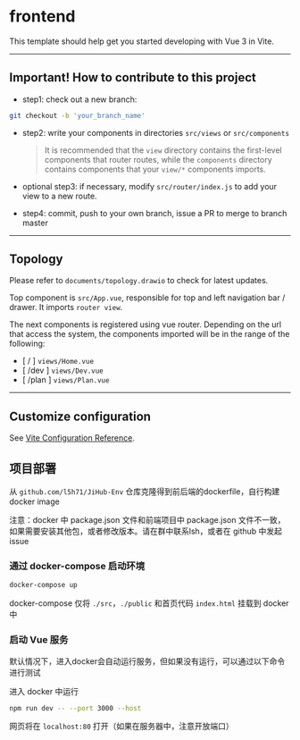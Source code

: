 # frontend

This template should help get you started developing with Vue 3 in Vite.

---

## Important! How to contribute to this project

- step1: check out a new branch:

```sh
git checkout -b 'your_branch_name'
```

- step2: write your components in directories `src/views` or `src/components`

  > It is recommended that the `view` directory contains the first-level components that router routes, while the `components` directory contains components that your `view/*` components imports.
  >
- optional step3: if necessary, modify `src/router/index.js` to add your view to a new route.
- step4: commit, push to your own branch, issue a PR to merge to branch master

---

## Topology

Please refer to `documents/topology.drawio` to check for latest updates.

Top component is `src/App.vue`, responsible for top and left navigation bar / drawer. It imports `router view`.

The next components is registered using vue router. Depending on the url that access the system, the components imported will be in the range of the following:

- [ / ] `views/Home.vue`
- [ /dev ] `views/Dev.vue`
- [ /plan ] `views/Plan.vue`

---

## Customize configuration

See [Vite Configuration Reference](https://vitejs.dev/config/).

## 项目部署

从 `github.com/l5h71/JiHub-Env` 仓库克隆得到前后端的dockerfile，自行构建docker image

注意：docker 中 package.json 文件和前端项目中 package.json 文件不一致，如果需要安装其他包，或者修改版本。请在群中联系lsh，或者在 github 中发起 issue

### 通过 docker-compose 启动环境

```sh
docker-compose up
```

docker-compose 仅将 `./src`，`./public` 和首页代码 `index.html` 挂载到 docker 中

### 启动 Vue 服务

默认情况下，进入docker会自动运行服务，但如果没有运行，可以通过以下命令进行测试

进入 docker 中运行

```sh
npm run dev -- --port 3000 --host
```

网页将在 `localhost:80` 打开（如果在服务器中，注意开放端口）
